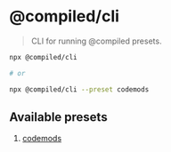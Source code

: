 # @compiled/cli

> CLI for running @compiled presets.

```bash
npx @compiled/cli

# or

npx @compiled/cli --preset codemods
```

## Available presets

1. [codemods](./src/presets/codemods)
